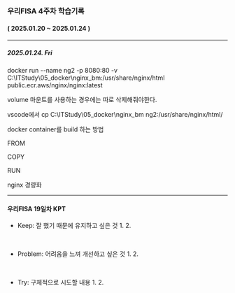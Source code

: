 ### 우리FISA 4주차 학습기록
#### ( 2025.01.20 ~ 2025.01.24 )
***
##### 2025.01.24. Fri
docker run --name ng2 -p 8080:80 -v C:\ITStudy\05_docker\nginx_bm:/usr/share/nginx/html public.ecr.aws/nginx/nginx:latest

volume 마운트를 사용하는 경우에는 따로 삭제해줘야한다.


vscode에서 cp C:\ITStudy\05_docker\nginx_bm ng2:/usr/share/nginx/html/

docker container를 build 하는 방법

FROM

COPY

RUN


nginx 경량화

***
#### 우리FISA 19일차 KPT

- Keep: 잘 했기 때문에 유지하고 싶은 것
    1. 
    2. 

<br>

- Problem: 어려움을 느껴 개선하고 싶은 것
    1. 
    2. 

<br>

- Try: 구체적으로 시도할 내용
    1. 
    2. 